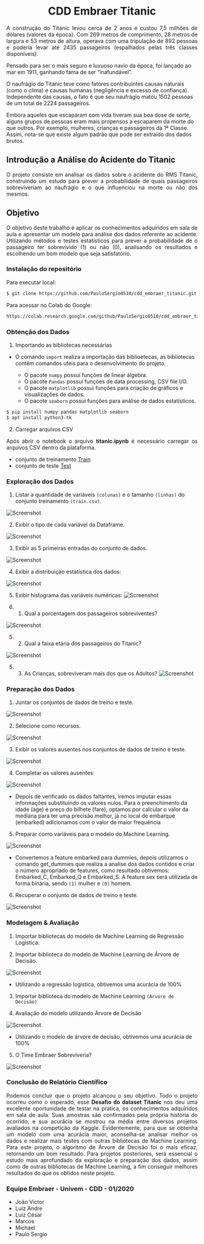 <h1 align="center"> CDD Embraer Titanic </h1>

<p align="justify"> A construção do Titanic levou cerca de 2 anos e custou 7,5 milhões de dólares (valores da época). Com 269 metros de comprimento, 28 metros de largura e 53 metros de altura, operava com uma tripulação de 892 pessoas e poderia levar até 2435 passageiros (espalhados pelas três classes disponíveis).

Pensado para ser o mais seguro e luxuoso navio da época, foi lançado ao mar em 1911, ganhando fama de ser “inafundável”.

O naufrágio do Titanic teve como fatores contribuintes causas naturais (como o clima) e causas humanas (negligência e excesso de confiança). Independente das causas, o fato é que seu naufrágio matou 1502 pessoas de um total de 2224 passageiros.

Embora aqueles que escaparam com vida tiveram sua boa dose de sorte, alguns grupos de pessoas eram mais propensos a escaparem da morte do que outros. Por exemplo, mulheres, crianças e passageiros da 1ª Classe. Assim, nota-se que existe algum padrão que pode ser extraído dos dados brutos. </p>

<h2 align="justify"> Introdução a Análise do Acidente do Titanic </h2>
<p align="justify"> O projeto consiste em analisar os dados sobre o acidente do RMS Titanic, construindo um estudo para prever a probabilidade de quais passageiros sobreviveriam ao naufrágio e o que influenciou na morte ou não dos mesmos. </p>

<h2 align="justify"> Objetivo</h2>
<p align="justify"> O objetivo deste trabalho é aplicar os conhecimentos adquiridos em sala de aula e apresentar um modelo para análise dos dados referente ao acidente. Utilizando métodos e testes estatísticos para prever a probabilidade de o passageiro ter sobrevivido (1) ou não (0), analisando os resultados e escolhendo um bom modelo que seja satisfatório.</p>


### Instalação do repositório

Para executar local:
```bash
$ git clone https://github.com/PauloSergio0510/cdd_embraer_titanic.git
```

Para acessar no Colab do Google:
```bash
https://colab.research.google.com/github/PauloSergio0510/cdd_embraer_titanic/blob/master/titanic.ipynb
```

### Obtenção dos Dados
1. Importando as bibliotecas necessárias

- O comando `import` realiza a importação das biblioetecas, as bibliotecas contêm comandos uteis para o desenvolvimento do projeto.

  - O pacote `numpy` possui funções de linear álgebra.
  - O pacote `Pandas` possui funções de data processing, CSV file I/O.
  - O pacote `matplotlib` possui funções para criação de gráficos e visualizações de dados.
  - O pacote `seaborn` possui funções para análise de dados estatísticos.

```bash
$ pip install numpy pandas matplotlib seaborn 
$ apt install python3-tk
```
  
2. Carregar arquivos CSV

<p align="justify"> Após abrir o notebook o arquivo <b>titanic.ipynb</b> é necessário carregar os arquivos CSV dentro da plataforma.</p>

- conjunto de treinamento [Train](train.csv)
- conjunto de teste [Test](test.csv)

### Exploração dos Dados
1. Listar a quantidade de variáveis `(colunas)` e o tamanho `(linhas)` do conjunto treinamento `(train.csv)`.

![Screenshot](img/001-3.1.PNG)

2. Exibir o tipo de cada variável da Dataframe.

![Screenshot](img/002-3.2.PNG)

3. Exibir as 5 primeiras entradas do conjunto de dados.

![Screenshot](img/003-3.3.PNG)

4. Exibir a distribuição estatística dos dados:

![Screenshot](img/004-3.4.PNG)

5. Exibir histograma das variáveis numéricas:
![Screenshot](img/005-3.5.PNG)

5. 1. Qual a porcentagem dos passageiros sobreviventes?

![Screenshot](img/006-3.5.1.PNG)

5. 2. Qual a faixa etária dos passageiros do Titanic?

![Screenshot](img/007-3.5.2.PNG)

5. 3. As Crianças, sobreviveram mais dos que os Adultos?
![Screenshot](img/008-3.5.3.PNG)


### Preparação dos Dados
1. Juntar os conjuntos de dados de treino e teste.

![Screenshot](img/009-4.1.PNG)

2. Selecione como recursos.

![Screenshot](img/010-4.2.PNG)

3. Exibir os valores ausentes nos conjuntos de dados de treino e teste.

![Screenshot](img/011-4.3.PNG)

4. Completar os valores ausentes:

![Screenshot](img/012-4.4.PNG)

- Depois de verificado os dados faltantes, iremos imputar essas informações substituindo os valores nulos.
Para o preenchimento da idade (age) e preço do bilhete (fare), optamos por calcular o valor da mediana para ter uma precisão melhor, já no local de embarque (embarked) adicionamos com o valor de maior frequência

5. Preparar como variáveis ​​para o modelo do Machine Learning.

![Screenshot](img/013-4.5.PNG)

- Convertemos a feature embarked para dummies, depois utilizamos o comando get_dummies que realiza a analise dos dados contidos e criar o número apropriado de features, como resultado obtivemos: Embarked_C, Embarked_Q e Embarked_S.
A feature sex será utilizada de forma binária, sendo `(1)` mulher e `(0)` homem.

6. Recuperar o conjunto de dados de treino e teste.

![Screenshot](img/014-4.6.PNG)

### Modelagem & Avaliação
1. Importar bibliotecas do modelo de Machine Learning de Regressão Logística.


2. Importar biblioteca do modelo de Machine Learning de Árvore de Decisão.

![Screenshot](img/015-5.1.PNG)

- Utilizando a regressão logística, obtivemos uma acurácia de 100%

3. Importar biblioteca do modelo de Machine Learning `(Árvore de Decisão)`


4. Avaliação do modelo utilizando Árvore de Decisão

![Screenshot](img/016-5.2.PNG)

- Utilizando o modelo de árvore de decisão, obtivemos uma acurácia de 100%

5. O Time Embraer Sobreviveria?

![Screenshot](img/017-6.1.PNG)


### Conclusão do Relatório Científico

<p align="justify">Podemos concluir que o projeto alcançou o seu objetivo. 
Todo o projeto ocorreu como o esperado, esse <b>Desafio do dataset Titanic</b> nos deu uma excelente oportunidade de testar na pratica, os conhecimentos adquiridos em sala de aula. Suas amostras são confirmados pela própria história do ocorrido, e sua acurácia se mostrou na média entre diversos projetos avaliados na competição da Kaggle. Evidentemente, para que se obtenha um modelo com uma acurácia maior, aconselha-se analisar melhor os dados e realizar mais testes com outras bibliotecas de Machine Learning. Para este projeto, o algoritmo de Árvore de Decisão foi o mais eficaz, retornando um bom resultado. Para projetos posteriores, será essencial o estudo mais aprofundado da exploração e preparação dos dados, assim como de outras bibliotecas de Machine Learning, a fim conseguir melhores resultados do que os obtidos neste projeto.</p>


### Equipe Embraer - Univem - CDD - 01/2020
- João Victor
- Luiz Andre
- Luiz César
- Marcos
- Michael
- Paulo Sergio
